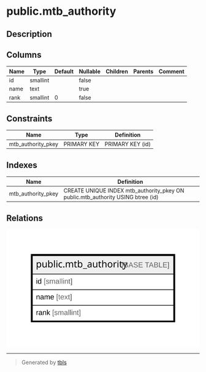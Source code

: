 # public.mtb_authority

## Description

## Columns

| Name | Type | Default | Nullable | Children | Parents | Comment |
| ---- | ---- | ------- | -------- | -------- | ------- | ------- |
| id | smallint |  | false |  |  |  |
| name | text |  | true |  |  |  |
| rank | smallint | 0 | false |  |  |  |

## Constraints

| Name | Type | Definition |
| ---- | ---- | ---------- |
| mtb_authority_pkey | PRIMARY KEY | PRIMARY KEY (id) |

## Indexes

| Name | Definition |
| ---- | ---------- |
| mtb_authority_pkey | CREATE UNIQUE INDEX mtb_authority_pkey ON public.mtb_authority USING btree (id) |

## Relations

![er](public.mtb_authority.svg)

---

> Generated by [tbls](https://github.com/k1LoW/tbls)
